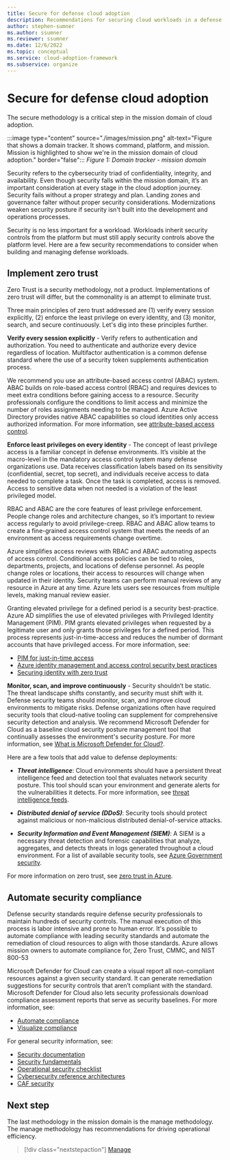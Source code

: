 ```yaml
---
title: Secure for defense cloud adoption
description: Recommendations for securing cloud workloads in a defense organization
author: stephen-sumner
ms.author: ssumner
ms.reviewer: ssumner
ms.date: 12/6/2022
ms.topic: conceptual
ms.service: cloud-adoption-framework
ms.subservice: organize
---
```

# Secure for defense cloud adoption

The secure methodology is a critical step in the mission domain of cloud adoption.

:::image type="content" source="./images/mission.png" alt-text="Figure that shows a domain tracker. It shows command, platform, and mission. Mission is highlighted to show we're in the mission domain of cloud adoption." border="false":::
*Figure 1: Domain tracker - mission domain*

Security refers to the cybersecurity triad of confidentiality, integrity, and availability. Even though security falls within the mission domain, it’s an important consideration at every stage in the cloud adoption journey. Security fails without a proper strategy and plan. Landing zones and governance falter without proper security considerations. Modernizations weaken security posture if security isn't built into the development and operations processes.

Security is no less important for a workload. Workloads inherit security controls from the platform but must still apply security controls above the platform level. Here are a few security recommendations to consider when building and managing defense workloads.

## Implement zero trust

Zero Trust is a security methodology, not a product. Implementations of zero trust will differ, but the commonality is an attempt to eliminate trust.

Three main principles of zero trust addressed are (1) verify every session explicitly, (2) enforce the least privilege on every identity, and (3) monitor, search, and secure continuously. Let's dig into these principles further.

**Verify every session explicitly** - Verify refers to authentication and authorization. You need to authenticate and authorize every device regardless of location. Multifactor authentication is a common defense standard where the use of a security token supplements authentication process.

We recommend you use an attribute-based access control (ABAC) system. ABAC builds on role-based access control (RBAC) and requires devices to meet extra conditions before gaining access to a resource. Security professionals configure the conditions to limit access and minimize the number of roles assignments needing to be managed. Azure Active Directory provides native ABAC capabilities so cloud identities only access authorized information. For more information, see [attribute-based access control](/azure/role-based-access-control/conditions-overview).

**Enforce least privileges on every identity** - The concept of least privilege access is a familiar concept in defense environments. It’s visible at the macro-level in the mandatory access control system many defense organizations use. Data receives classification labels based on its sensitivity (confidential, secret, top secret), and individuals receive access to data needed to complete a task.  Once the task is completed, access is removed. Access to sensitive data when not needed is a violation of the least privileged model.

RBAC and ABAC are the core features of least privilege enforcement. People change roles and architecture changes, so it’s important to review access regularly to avoid privilege-creep. RBAC and ABAC allow teams to create a fine-grained access control system that meets the needs of an environment as access requirements change overtime.

Azure simplifies access reviews with RBAC and ABAC automating aspects of access control. Conditional access policies can be tied to roles, departments, projects, and locations of defense personnel. As people change roles or locations, their access to resources will change when updated in their identity. Security teams can perform manual reviews of any resource in Azure at any time. Azure lets users see resources from multiple levels, making manual review easier.

Granting elevated privilege for a defined period is a security best-practice. Azure AD simplifies the use of elevated privileges with Privileged Identity Management (PIM). PIM grants elevated privileges when requested by a legitimate user and only grants those privileges for a defined period. This process represents just-in-time-access and reduces the number of dormant accounts that have privileged access. For more information, see:

- [PIM for just-in-time access](/azure/active-directory/roles/best-practices#2-use-privileged-identity-management-to-grant-just-in-time-access)
- [Azure identity management and access control security best practices](/azure/security/fundamentals/identity-management-best-practices)
- [Securing identity with zero trust](/security/zero-trust/deploy/identity)

**Monitor, scan, and improve continuously** - Security shouldn’t be static. The threat landscape shifts constantly, and security must shift with it. Defense security teams should monitor, scan, and improve cloud environments to mitigate risks. Defense organizations often have required security tools that cloud-native tooling can supplement for comprehensive security detection and analysis. We recommend Microsoft Defender for Cloud as a baseline cloud security posture management tool that continually assesses the environment's security posture. For more information, see [What is Microsoft Defender for Cloud?](/azure/defender-for-cloud/defender-for-cloud-introduction).

Here are a few tools that add value to defense deployments:

- ***Threat intelligence***: Cloud environments should have a persistent threat intelligence feed and detection tool that evaluates network security posture. This tool should scan your environment and generate alerts for the vulnerabilities it detects. For more information, see [threat intelligence feeds](/azure/sentinel/connect-threat-intelligence-tip).

- ***Distributed denial of service (DDoS)***: Security tools should protect against malicious or non-malicious distributed denial-of-service attacks.

- ***Security Information and Event Management (SIEM)***: A SIEM is a necessary threat detection and forensic capabilities that analyze, aggregates, and detects threats in logs generated throughout a cloud environment. For a list of available security tools, see [Azure Government security](/azure/azure-government/documentation-government-plan-security).

For more information on zero trust, see [zero trust in Azure](/security/zero-trust/).

## Automate security compliance

Defense security standards require defense security professionals to maintain hundreds of security controls. The manual execution of this process is labor intensive and prone to human error. It's possible to automate compliance with leading security standards and automate the remediation of cloud resources to align with those standards. Azure allows mission owners to automate compliance for, Zero Trust, CMMC, and NIST 800-53

Microsoft Defender for Cloud can create a visual report all non-compliant resources against a given security standard. It can generate remediation suggestions for security controls that aren’t compliant with the standard. Microsoft Defender for Cloud also lets security professionals download compliance assessment reports that serve as security baselines. For more information, see:

- [Automate compliance](/azure/defender-for-cloud/regulatory-compliance-dashboard)
- [Visualize compliance](/azure/defender-for-cloud/custom-dashboards-azure-workbooks)

For general security information, see:

- [Security documentation](/security/)
- [Security fundamentals](/azure/security/fundamentals/)
- [Operational security checklist](/azure/security/fundamentals/operational-checklist)
- [Cybersecurity reference architectures](/security/cybersecurity-reference-architecture/mcra)
- [CAF security](../../secure/index.md)

## Next step

The last methodology in the mission domain is the manage methodology. The manage methodology has recommendations for driving operational efficiency.

> [!div class="nextstepaction"]
> [Manage](manage.md)
